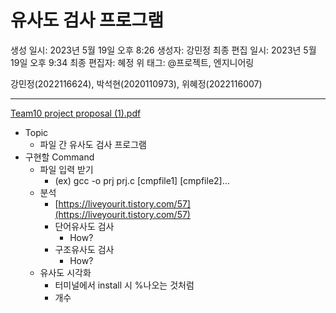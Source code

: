 # 유사도 검사 프로그램

생성 일시: 2023년 5월 19일 오후 8:26
생성자: 강민정
최종 편집 일시: 2023년 5월 19일 오후 9:34
최종 편집자: 혜정 위
태그: @프로젝트, 엔지니어링

강민정(2022116624), 박석현(2020110973), 위혜정(2022116007)

---

[Team10 project proposal (1).pdf](%E1%84%8B%E1%85%B2%E1%84%89%E1%85%A1%E1%84%83%E1%85%A9%20%E1%84%80%E1%85%A5%E1%86%B7%E1%84%89%E1%85%A1%20%E1%84%91%E1%85%B3%E1%84%85%E1%85%A9%E1%84%80%E1%85%B3%E1%84%85%E1%85%A2%E1%86%B7%20a41a674091ea429e83dd716858bf944b/Team10_project_proposal_(1).pdf)

- Topic
    - 파일 간 유사도 검사 프로그램
- 구현할 Command
    - 파일 입력 받기
        - (ex) gcc -o prj prj.c [cmpfile1] [cmpfile2]…
    - 분석
        - [https://liveyourit.tistory.com/57](https://liveyourit.tistory.com/57)
        - 단어유사도 검사
            - How?
        - 구조유사도 검사
            - How?
    - 유사도 시각화
        - 터미널에서 install 시 %나오는 것처럼
        - 개수
